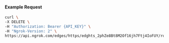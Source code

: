 <!-- Code generated for API Clients. DO NOT EDIT. -->

#### Example Request

```bash
curl \
-X DELETE \
-H "Authorization: Bearer {API_KEY}" \
-H "Ngrok-Version: 2" \
https://api.ngrok.com/edges/https/edghts_2phZe8Bt8M2Of16jh7Ftj4IoFUY/routes/edghtsrt_2phZe7yuQlPB952PbHFucZeoRAC/request_headers
```
